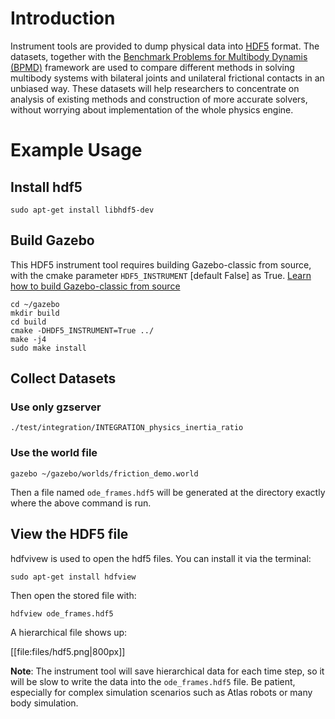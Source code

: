 # Introduction

Instrument tools are provided to dump physical data into [HDF5](https://www.hdfgroup.org/HDF5/)
format. The datasets, together with
the [Benchmark Problems for Multibody Dynamis (BPMD)](https://grasp.robotics.cs.rpi.edu/bpmd/)
framework are used to compare different methods in solving multibody systems with bilateral
joints and unilateral frictional contacts in an unbiased way. These datasets will help researchers
to concentrate on analysis of existing methods and construction of more accurate solvers,
without worrying about implementation of the whole physics engine.

# Example Usage

## Install hdf5
~~~
sudo apt-get install libhdf5-dev
~~~

## Build Gazebo
This HDF5 instrument tool requires building Gazebo-classic from source, with the cmake parameter
`HDF5_INSTRUMENT` [default False] as True.
[Learn how to build Gazebo-classic from source](/tutorials?tut=install_from_source&cat=install)

    cd ~/gazebo
    mkdir build
    cd build
    cmake -DHDF5_INSTRUMENT=True ../
    make -j4
    sudo make install

## Collect Datasets
### Use only gzserver

~~~
./test/integration/INTEGRATION_physics_inertia_ratio
~~~

### Use the world file

~~~
gazebo ~/gazebo/worlds/friction_demo.world
~~~


Then a file named `ode_frames.hdf5` will be generated at the directory exactly where the
above command is run.

## View the HDF5 file

hdfvivew is used to open the hdf5 files. You can install it via the terminal:

~~~
sudo apt-get install hdfview
~~~

Then open the stored file with:

~~~
hdfview ode_frames.hdf5
~~~

A hierarchical file shows up:

[[file:files/hdf5.png|800px]]


**Note**: The instrument tool will save hierarchical data for each time step, so it will be
slow to write the data into the `ode_frames.hdf5` file.
Be patient, especially for complex simulation scenarios such as Atlas robots or many body simulation.



